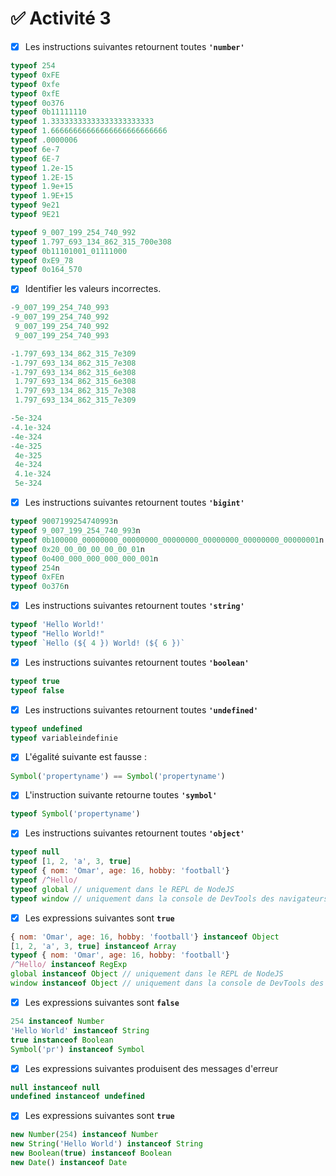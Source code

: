 # ✅ **Activité 3**

- [x] Les instructions suivantes retournent toutes **`'number'`**
```javascript
typeof 254
typeof 0xFE
typeof 0xfe
typeof 0xfE
typeof 0o376
typeof 0b11111110
typeof 1.33333333333333333333333
typeof 1.66666666666666666666666666
typeof .0000006
typeof 6e-7
typeof 6E-7
typeof 1.2e-15
typeof 1.2E-15
typeof 1.9e+15
typeof 1.9E+15
typeof 9e21
typeof 9E21
```
```javascript
typeof 9_007_199_254_740_992
typeof 1.797_693_134_862_315_700e308
typeof 0b11101001_01111000
typeof 0xE9_78
typeof 0o164_570
```
- [x] Identifier les valeurs incorrectes.
```javascript
-9_007_199_254_740_993
-9_007_199_254_740_992
 9_007_199_254_740_992
 9_007_199_254_740_993
```
```javascript
-1.797_693_134_862_315_7e309
-1.797_693_134_862_315_7e308
-1.797_693_134_862_315_6e308
 1.797_693_134_862_315_6e308
 1.797_693_134_862_315_7e308
 1.797_693_134_862_315_7e309
```
```javascript
-5e-324
-4.1e-324
-4e-324
-4e-325
 4e-325
 4e-324
 4.1e-324
 5e-324
```
- [x] Les instructions suivantes retournent toutes **`'bigint'`**
```javascript
typeof 9007199254740993n
typeof 9_007_199_254_740_993n
typeof 0b100000_00000000_00000000_00000000_00000000_00000000_00000001n
typeof 0x20_00_00_00_00_00_01n
typeof 0o400_000_000_000_000_001n
typeof 254n
typeof 0xFEn
typeof 0o376n
```
- [x] Les instructions suivantes retournent toutes **`'string'`**
```javascript
typeof 'Hello World!'
typeof "Hello World!"
typeof `Hello (${ 4 }) World! (${ 6 })`
```
- [x] Les instructions suivantes retournent toutes **`'boolean'`**
```javascript
typeof true
typeof false
```
- [x] Les instructions suivantes retournent toutes **`'undefined'`**
```javascript
typeof undefined
typeof variableindefinie
```
- [x] L'égalité suivante est fausse :
```javascript
Symbol('propertyname') == Symbol('propertyname')
```
- [x] L'instruction suivante retourne toutes **`'symbol'`**
```javascript
typeof Symbol('propertyname')
```
- [x] Les instructions suivantes retournent toutes **`'object'`**
```javascript
typeof null
typeof [1, 2, 'a', 3, true]
typeof { nom: 'Omar', age: 16, hobby: 'football'}
typeof /^Hello/
typeof global // uniquement dans le REPL de NodeJS
typeof window // uniquement dans la console de DevTools des navigateurs 
```
- [x] Les expressions suivantes sont **`true`**
```javascript
{ nom: 'Omar', age: 16, hobby: 'football'} instanceof Object
[1, 2, 'a', 3, true] instanceof Array
typeof { nom: 'Omar', age: 16, hobby: 'football'}
/^Hello/ instanceof RegExp
global instanceof Object // uniquement dans le REPL de NodeJS
window instanceof Object // uniquement dans la console de DevTools des navigateurs 
```
- [x] Les expressions suivantes sont **`false`**
```javascript
254 instanceof Number
'Hello World' instanceof String
true instanceof Boolean
Symbol('pr') instanceof Symbol
```
- [x] Les expressions suivantes produisent des messages d'erreur
```javascript
null instanceof null
undefined instanceof undefined
```
- [x] Les expressions suivantes sont **`true`**
```javascript
new Number(254) instanceof Number
new String('Hello World') instanceof String
new Boolean(true) instanceof Boolean
new Date() instanceof Date
```
